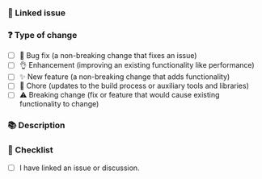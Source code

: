 <!---
☝️ PR title should follow conventional commits (https://conventionalcommits.org)

Please carefully read the contribution docs before creating a pull request
 👉 https://vueform.com/community/contribution-guide
-->

### 🔗 Linked issue

<!-- Please ensure there is an open issue and mention its number as #123 -->

### ❓ Type of change

<!-- What types of changes does your code introduce? Put an `x` in all the boxes that apply. -->

- [ ] 🐞 Bug fix (a non-breaking change that fixes an issue)
- [ ] 👌 Enhancement (improving an existing functionality like performance)
- [ ] ✨ New feature (a non-breaking change that adds functionality)
- [ ] 🧹 Chore (updates to the build process or auxiliary tools and libraries)
- [ ] ⚠️ Breaking change (fix or feature that would cause existing functionality to change)

### 📚 Description

<!-- Describe your changes in detail -->
<!-- Why is this change required? What problem does it solve? -->
<!-- If it resolves an open issue, please link to the issue here. For example "Resolves #1337" -->

### 📝 Checklist

<!-- Put an `x` in all the boxes that apply. -->
<!-- If your change requires a documentation PR, please link it appropriately -->
<!-- If you're unsure about any of these, don't hesitate to ask. We're here to help! -->

- [ ] I have linked an issue or discussion.